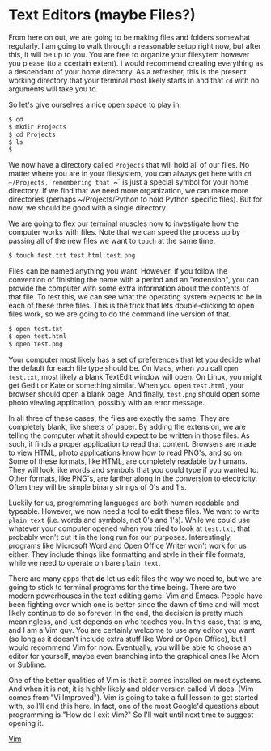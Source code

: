 # Text Editors (maybe Files?)

From here on out, we are going to be making files and folders somewhat
regularly.  I am going to walk through a reasonable setup right now, but after
this, it will be up to you. You are free to organize your filesytem however you
please (to a ccertain extent). I would recommend creating everything as a
descendant of your home directory. As a refresher, this is the present working
directory that your terminal most likely starts in and that `cd` with no
arguments will take you to.

So let's give ourselves a nice open space to play in:

```bash
$ cd
$ mkdir Projects
$ cd Projects
$ ls
$
```

We now have a directory called `Projects` that will hold all of our files.  No
matter where you are in your filesystem, you can always get here with `cd
~/Projects, remembering that `~` is just a special symbol for your home
directory.  If we find that we need more organization, we can make more
directories (perhaps ~/Projects/Python to hold Python specific files).  But for
now, we should be good with a single directory.

We are going to flex our terminal muscles now to investigate how the computer
works with files. Note that we can speed the process up by passing all of the
new files we want to `touch` at the same time.

```bash
$ touch test.txt test.html test.png
```

Files can be named anything you want. However, if you follow the convention of
finishing the name with a period and an "extension", you can provide the
computer with some extra information about the contents of that file. To test
this, we can see what the operating system expects to be in each of these three
files. This is the trick that lets double-clicking to open files work, so we
are going to do the command line version of that.

```bash
$ open test.txt
$ open test.html
$ open test.png
```

Your computer most likely has a set of preferences that let you decide what the
default for each file type should be. On Macs, when you call `open test.txt`,
most likely a blank TextEdit window will open. On Linux, you might get Gedit or
Kate or something similar. When you open `test.html`, your browser should open
a blank page. And finally, `test.png` should open some photo viewing
application, possibly with an error message.

In all three of these cases, the files are exactly the same. They are
completely blank, like sheets of paper. By adding the extension, we are telling
the computer what it should expect to be written in those files. As such, it
finds a proper application to read that content. Browsers are made to view HTML,
photo applications know how to read PNG's, and so on. Some of these formats, like
HTML, are completely readable by humans. They will look like words and symbols that
you could type if you wanted to. Other formats, like PNG's, are farther along in
the conversion to electricity. Often they will be simple binary strings of 0's and
1's.

Luckily for us, programming languages are both human readable and typeable.
However, we now need a tool to edit these files. We want to write `plain text`
(i.e. words and symbols, not 0's and 1's). While we could use whatever your
computer opened when you tried to look at `test.txt`, that probably won't cut
it in the long run for our purposes.  Interestingly, programs like Microsoft
Word and Open Office Writer won't work for us either. They include things like
formatting and style in their file formats, while we need to operate on bare
`plain text`.

There are many apps that **do** let us edit files the way we need to, but we
are going to stick to terminal programs for the time being. There are two
modern powerhouses in the text editing game: Vim and Emacs. People have been
fighting over which one is better since the dawn of time and will most likely
continue to do so forever. In the end, the decision is pretty much meaningless,
and just depends on who teaches you. In this case, that is me, and I am a Vim
guy. You are certainly welcome to use any editor you want (so long as it
doesn't include extra stuff like Word or Open Office), but I would recommend
Vim for now.  Eventually, you will be able to choose an editor for yourself,
maybe even branching into the graphical ones like Atom or Sublime.

One of the better qualities of Vim is that it comes installed on most systems.
And when it is not, it is highly likely and older version called Vi does. (Vim
comes from "Vi Improved"). Vim is going to take a full lesson to get started
with, so I'll end this here. In fact, one of the most Google'd questions about
programming is "How do I exit Vim?" So I'll wait until next time to suggest
opening it.

[Vim](Vim.html)
